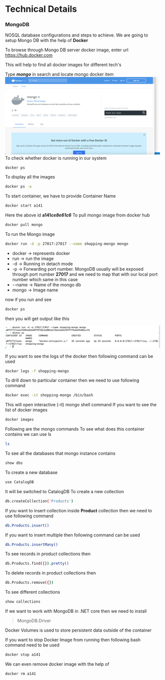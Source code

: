 # Technical Details

### MongoDB
NOSQL database configurations and steps to achieve. We are going to setup Mongo DB with the help of **Docker**

To browse through Mongo DB server docker image, enter url
https://hub.docker.com

This will help to find all docker images for different tech's

Type ***mongo*** in search and locate mongo docker item
![Mongo](Documentation/mongo-docker.png "Mongo")
To check whether docker is running in our system
``` bash
docker ps
```
To display all the images
``` bash
docker ps -a
```
To start container, we have to provide Container Name
``` bash
docker start a141 
```
Here the above id  **a141*****ce8e61c6***
To pull mongo image from docker hub
``` bash
docker pull mongo
```

To run the Mongo image
``` bash
docker run -d -p 27017:27017 --name shopping-mongo mongo
```
- docker -> represents docker
- run -> run the image
- -d -> Running in detach mode
- -p -> Forwarding port number. MongoDB usually will be exposed through port number **27017** and we need to map that with our local port number which same in this case
- --name -> Name of the mongo db
- mongo -> Image name

now if you run and see 
``` bash
docker ps
```
then you will get output like this

![Mongo Run](Documentation/mongo-run.png)

If you want to see the logs of the docker then  following command can be used

``` bash
docker logs -f shopping-mongo
```
To drill down to particular container then we need to use following command

``` bash
docker exec -it shopping-mongo /bin/bash
```
This will open interactive (-it) mongo shell command
If you want to see the list of docker images

``` bash
docker images
```
Following are the mongo commands
To see what does this container contains we can use ls
``` bash
ls
```
To see all the databases that mongo instance contains
``` bash
show dbs
```
To create a new database
``` bash
use CatalogDB
```
It will be switched to CatalogDB
To create a new collection
``` bash
db.createCollection('Products')
```
If you want to insert collection inside **Product** collection then we need to use following command
``` bash
db.Products.insert()
```
If you want to insert multiple then following command can be used
``` bash
db.Products.insertMany()
```
To see records in product collections then 
``` bash
db.Products.find({}).pretty()
```
To delete records in product collections
then
``` bash
db.Products.remove({})
```
To see different collections
``` bash
show collections
```

If we want to work with MongoDB in .NET core then we need to install
> MongoDB.Driver

Docker Volumes is used to store persistent data outside of the container

If you want to stop Docker Image from running then following bash command need to be used

``` bash
docker stop a141
```

We can even remove docker image with the help of 
``` bash
docker rm a141
```
